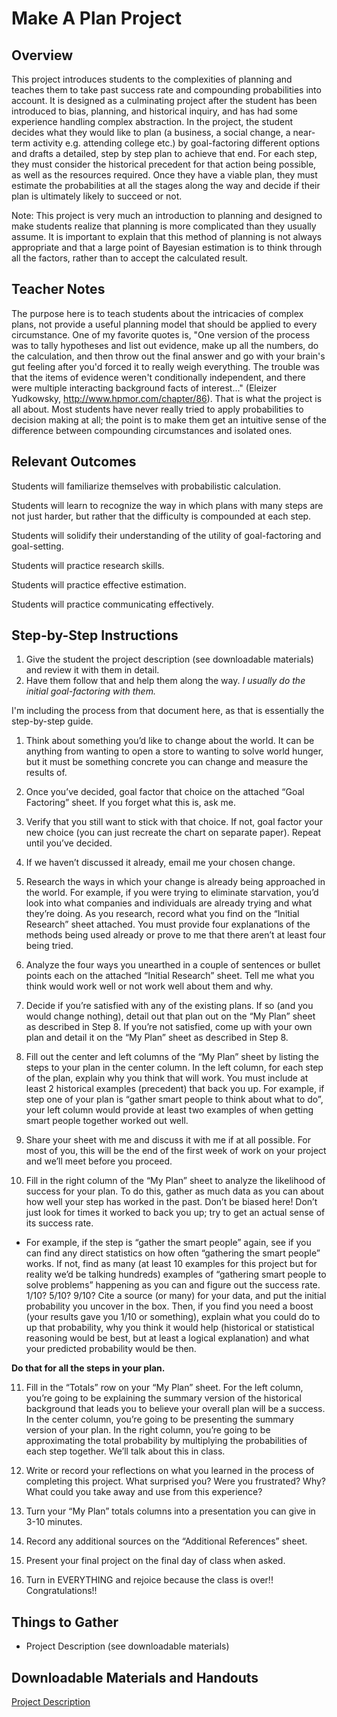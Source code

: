 # Make A Plan Project

## Overview

This project introduces students to the complexities of planning and teaches them to take past success rate and compounding probabilities into account. It is designed as a culminating project after the student has been introduced to bias, planning, and historical inquiry, and has had some experience handling complex abstraction. In the project, the student decides what they would like to plan (a business, a social change, a near-term activity e.g. attending college etc.) by goal-factoring different options and drafts a detailed, step by step plan to achieve that end. For each step, they must consider the historical precedent for that action being possible, as well as the resources required. Once they have a viable plan, they must estimate the probabilities at all the stages along the way and decide if their plan is ultimately likely to succeed or not. 

Note: This project is very much an introduction to planning and designed to make students realize that planning is more complicated than they usually assume. It is important to explain that this method of planning is not always appropriate and that a large point of Bayesian estimation is to think through all the factors, rather than to accept the calculated result. 

## Teacher Notes
The purpose here is to teach students about the intricacies of complex plans, not provide a useful planning model that should be applied to every circumstance. One of my favorite quotes is, "One version of the process was to tally hypotheses and list out evidence, make up all the numbers, do the calculation, and then throw out the final answer and go with your brain's gut feeling after you'd forced it to really weigh everything. The trouble was that the items of evidence weren't conditionally independent, and there were multiple interacting background facts of interest..." (Eleizer Yudkowsky, http://www.hpmor.com/chapter/86). That is what the project is all about. Most students have never really tried to apply probabilities to decision making at all; the point is to make them get an intuitive sense of the difference between compounding circumstances and isolated ones. 

## Relevant Outcomes

Students will familiarize themselves with probabilistic calculation.

Students will learn to recognize the way in which plans with many steps are not just harder, but rather that the difficulty is compounded at each step. 

Students will solidify their understanding of the utility of goal-factoring and goal-setting.

Students will practice research skills.

Students will practice effective estimation.

Students will practice communicating effectively.

## Step-by-Step Instructions
1. Give the student the project description (see downloadable materials) and review it with them in detail. 
2. Have them follow that and help them along the way. *I usually do the initial goal-factoring with them.*

I'm including the process from that document here, as that is essentially the step-by-step guide.

1. Think about something you’d like to change about the world. It can be anything from wanting to open a store to wanting to solve world hunger, but it must be something concrete you can change and measure the results of. 

2. Once you’ve decided, goal factor that choice on the attached “Goal Factoring” sheet. If you forget what this is, ask me. 

3. Verify that you still want to stick with that choice. If not, goal factor your new choice (you can just recreate the chart on separate paper). Repeat until you’ve decided. 

4. If we haven’t discussed it already, email me your chosen change. 

5. Research the ways in which your change is already being approached in the world. For example, if you were trying to eliminate starvation, you’d look into what companies and individuals are already trying and what they’re doing. As you research, record what you find on the “Initial Research” sheet attached. You must provide four explanations of the methods being used already or prove to me that there aren’t at least four being tried. 

6. Analyze the four ways you unearthed in a couple of sentences or bullet points each on the attached “Initial Research” sheet. Tell me what you think would work well or not work well about them and why. 

7. Decide if you’re satisfied with any of the existing plans. If so (and you would change nothing), detail out that plan out on the “My Plan” sheet as described in Step 8. If you’re not satisfied, come up with your own plan and detail it on the “My Plan” sheet as described in Step 8.

8. Fill out the center and left columns of the “My Plan” sheet by listing the steps to your plan in the center column. In the left column, for each step of the plan, explain why you think that will work. You must include at least 2 historical examples (precedent) that back you up. For example, if step one of your plan is “gather smart people to think about what to do”, your left column would provide at least two examples of when getting smart people together worked out well. 

9. Share your sheet with me and discuss it with me if at all possible. For most of you, this will be the end of the first week of work on your project and we’ll meet before you proceed.

10. Fill in the right column of the “My Plan” sheet to analyze the likelihood of success for your plan. To do this, gather as much data as you can about how well your step has worked in the past. Don’t be biased here! Don’t just look for times it worked to back you up; try to get an actual sense of its success rate. 

  * For example, if the step is “gather the smart people” again, see if you can find any direct statistics on how often “gathering the smart people” works. If not, find as many (at least 10 examples for this project but for reality we’d be talking hundreds) examples of “gathering smart people to solve problems” happening as you can and figure out the success rate. 1/10? 5/10? 9/10? Cite a source (or many) for your data, and put the initial probability you uncover in the box. Then, if you find you need a boost (your results gave you 1/10 or something), explain what you could do to up that probability, why you think it would help (historical or statistical reasoning would be best, but at least a logical explanation) and what your predicted probability would be then. 

  **Do that for all the steps in your plan.**

11. Fill in the “Totals” row on your “My Plan” sheet. For the left column, you’re going to be explaining the summary version of the historical background that leads you to believe your overall plan will be a success. In the center column, you’re going to be presenting the summary version of your plan. In the right column, you’re going to be approximating the total probability by multiplying the probabilities of each step together. We’ll talk about this in class. 

12. Write or record your reflections on what you learned in the process of completing this project. What surprised you? Were you frustrated? Why? What could you take away and use from this experience?

13. Turn your “My Plan” totals columns into a presentation you can give in 3-10 minutes.   

14. Record any additional sources on the “Additional References” sheet. 

15. Present your final project on the final day of class when asked.

16. Turn in EVERYTHING and rejoice because the class is over!! Congratulations!!

## Things to Gather
* Project Description (see downloadable materials)
## Downloadable Materials and Handouts
[Project Description](make_a_plan_project_description.pdf)
